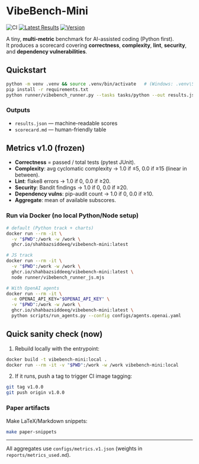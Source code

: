 # VibeBench-Mini

![CI](https://github.com/shahbazsiddeeq/vibebench-mini/actions/workflows/benchmark.yml/badge.svg)
[![Latest Results](https://img.shields.io/badge/GitHub%20Pages-Live-brightgreen)](https://shahbazsiddeeq.github.io/vibebench-mini/)
[![Version](https://img.shields.io/badge/VibeBench--Mini-1.0.0-blue)](#)

A tiny, **multi-metric** benchmark for AI-assisted coding (Python first).  
It produces a scorecard covering **correctness**, **complexity**, **lint**, **security**, and **dependency vulnerabilities**.

## Quickstart

```bash
python -m venv .venv && source .venv/bin/activate   # (Windows: .venv\Scripts\activate)
pip install -r requirements.txt
python runner/vibebench_runner.py --tasks tasks/python --out results.json
```

### Outputs

- `results.json` — machine-readable scores  
- `scorecard.md` — human-friendly table  

## Metrics v1.0 (frozen)

- **Correctness** = passed / total tests (pytest JUnit).  
- **Complexity**: avg cyclomatic complexity → 1.0 if ≤5, 0.0 if ≥15 (linear in between).  
- **Lint**: flake8 errors → 1.0 if 0, 0.0 if ≥20.  
- **Security**: Bandit findings → 1.0 if 0, 0.0 if ≥20.  
- **Dependency vulns**: pip-audit count → 1.0 if 0, 0.0 if ≥10.  
- **Aggregate**: mean of available subscores.  


### Run via Docker (no local Python/Node setup)

```bash
# default (Python track + charts)
docker run --rm -it \
  -v "$PWD":/work -w /work \
  ghcr.io/shahbazsiddeeq/vibebench-mini:latest

# JS track
docker run --rm -it \
  -v "$PWD":/work -w /work \
  ghcr.io/shahbazsiddeeq/vibebench-mini:latest \
  node runner/vibebench_runner_js.mjs

# With OpenAI agents
docker run --rm -it \
  -e OPENAI_API_KEY="$OPENAI_API_KEY" \
  -v "$PWD":/work -w /work \
  ghcr.io/shahbazsiddeeq/vibebench-mini:latest \
  python scripts/run_agents.py --config configs/agents.openai.yaml
```

## Quick sanity check (now)

1) Rebuild locally with the entrypoint:

```bash
docker build -t vibebench-mini:local .
docker run --rm -it -v "$PWD":/work -w /work vibebench-mini:local
```
2) If it runs, push a tag to trigger CI image tagging:

```bash
git tag v1.0.0
git push origin v1.0.0
```

### Paper artifacts

Make LaTeX/Markdown snippets:

```bash
make paper-snippets
```

---


All aggregates use `configs/metrics.v1.json` (weights in `reports/metrics_used.md`).
